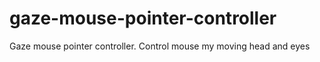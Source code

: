 # gaze-mouse-pointer-controller
Gaze mouse pointer controller. Control mouse my moving head and eyes 
